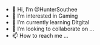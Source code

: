 - 👋 Hi, I’m @HunterSouthee
- 👀 I’m interested in Gaming
- 🌱 I’m currently learning Ditgital
- 💞️ I’m looking to collaborate on ...
- 📫 How to reach me ...

<!---
HunterSouthee/HunterSouthee is a ✨ special ✨ repository because its `README.md` (this file) appears on your GitHub profile.
You can click the Preview link to take a look at your changes.
--->
